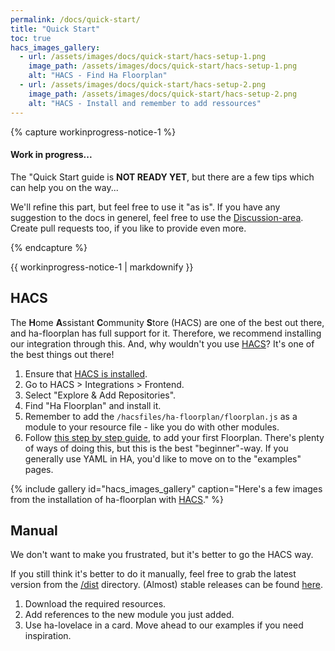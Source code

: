 ```yaml
---
permalink: /docs/quick-start/
title: "Quick Start"
toc: true
hacs_images_gallery:
  - url: /assets/images/docs/quick-start/hacs-setup-1.png
    image_path: /assets/images/docs/quick-start/hacs-setup-1.png
    alt: "HACS - Find Ha Floorplan"
  - url: /assets/images/docs/quick-start/hacs-setup-2.png
    image_path: /assets/images/docs/quick-start/hacs-setup-2.png
    alt: "HACS - Install and remember to add ressources"
---
```



{% capture workinprogress-notice-1 %}
#### Work in progress...

The "Quick Start guide is **NOT READY YET**, but there are a few tips which can help you on the way...

We'll refine this part, but feel free to use it "as is". If you have any suggestion to the docs in generel, feel free to use the [Discussion-area](https://github.com/ExperienceLovelace/ha-floorplan/discussions). Create pull requests too, if you like to provide even more.

{% endcapture %}

<div class="notice--warning">{{ workinprogress-notice-1 | markdownify }}</div>



## HACS
The **H**ome **A**ssistant **C**ommunity **S**tore (HACS) are one of the best out there, and ha-floorplan has full support for it. Therefore, we recommend installing our integration through this. And, why wouldn't you use [HACS](https://hacs.xyz/)? It's one of the best things out there!

  1. Ensure that [HACS is installed](https://hacs.xyz/docs/installation/installation).
  2. Go to HACS > Integrations > Frontend.
  3. Select "Explore & Add Repositories".
  4. Find "Ha Floorplan" and install it.
  5. Remember to add the `/hacsfiles/ha-floorplan/floorplan.js` as a module to your resource file - like you do with other modules.
  6. Follow [this step by step guide](https://community.home-assistant.io/t/floorplan-now-available-as-a-lovelace-card/115489/323?u=exetico), to add your first Floorplan. There's plenty of ways of doing this, but this is the best "beginner"-way. If you generally use YAML in HA, you'd like to move on to the "examples" pages.
 
 
{% include gallery id="hacs_images_gallery" caption="Here's a few images from the installation of ha-floorplan with [HACS](https://hacs.xyz/)." %}

                
## Manual

We don't want to make you frustrated, but it's better to go the HACS way. 

If you still think it's better to do it manually, feel free to grab the latest version from the [/dist](https://github.com/ExperienceLovelace/ha-floorplan/tree/master/dist) directory. (Almost) stable releases can be found [here](https://github.com/ExperienceLovelace/ha-floorplan/releases).

  1. Download the required resources.
  2. Add references to the new module you just added.
  3. Use ha-lovelace in a card. Move ahead to our examples if you need inspiration.


